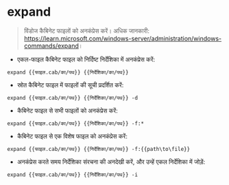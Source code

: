 # expand

> विंडोज कैबिनेट फाइलों को अनकंप्रेस करें।
> अधिक जानकारी: <https://learn.microsoft.com/windows-server/administration/windows-commands/expand>।

- एकल-फाइल कैबिनेट फाइल को निर्दिष्ट निर्देशिका में अनकंप्रेस करें:

`expand {{फाइल.cab/का/पथ}} {{निर्देशिका/का/पथ}}`

- स्रोत कैबिनेट फाइल में फाइलों की सूची प्रदर्शित करें:

`expand {{फाइल.cab/का/पथ}} {{निर्देशिका/का/पथ}} -d`

- कैबिनेट फाइल से सभी फाइलों को अनकंप्रेस करें:

`expand {{फाइल.cab/का/पथ}} {{निर्देशिका/का/पथ}} -f:*`

- कैबिनेट फाइल से एक विशेष फाइल को अनकंप्रेस करें:

`expand {{फाइल.cab/का/पथ}} {{निर्देशिका/का/पथ}} -f:{{path\to\file}}`

- अनकंप्रेस करते समय निर्देशिका संरचना की अनदेखी करें, और उन्हें एकल निर्देशिका में जोड़ें:

`expand {{फाइल.cab/का/पथ}} {{निर्देशिका/का/पथ}} -i`
